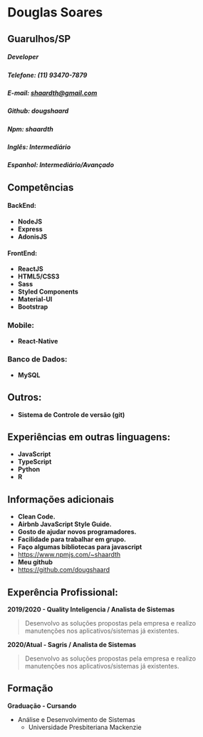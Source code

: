 # Douglas Soares
## Guarulhos/SP

##### Developer
##### Telefone: (11) 93470-7879

##### E-mail: shaardth@gmail.com

##### Github: **dougshaard**
##### Npm: **shaardth**

##### Inglês: Intermediário 
##### Espanhol: Intermediário/Avançado

## Competências
#### BackEnd:

- **NodeJS**
- **Express**
- **AdonisJS**

#### FrontEnd:

- **ReactJS**
- **HTML5/CSS3**
- **Sass**
- **Styled Components** 
- **Material-UI**
- **Bootstrap**

### Mobile:
- **React-Native**

### Banco de Dados:
- **MySQL**

## Outros:
- **Sistema de Controle de versão (git)**

## Experiências em outras linguagens:

- **JavaScript**
- **TypeScript**
- **Python**
- **R**

## Informações adicionais
- **Clean Code.**
- **Airbnb JavaScript Style Guide.**
- **Gosto de ajudar novos programadores.**
- **Facilidade para trabalhar em grupo.**
- **Faço algumas bibliotecas para javascript**
-   https://www.npmjs.com/~shaardth
- **Meu github**
-   https://github.com/dougshaard

## Experência Profissional:
**2019/2020 - Quality Inteligencia / Analista de Sistemas**
> Desenvolvo as soluções propostas pela empresa e realizo manutenções nos aplicativos/sistemas já existentes.


**2020/Atual - Sagris / Analista de Sistemas**
> Desenvolvo as soluções propostas pela empresa e realizo manutenções nos aplicativos/sistemas já existentes.


## Formação
**Graduação - Cursando**
- Análise e Desenvolvimento de Sistemas 
  - Universidade Presbiteriana Mackenzie 
